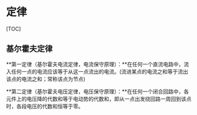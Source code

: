 # 定律

[TOC]

## 基尔霍夫定律
**第一定律（基尔霍夫电流定律，电流保守原理）：**在任何一个直流电路中，流入任何一点的电流应该等于从这一点流出的电流。(流进某点的电流之和等于流出该点的电流之和；常称该点为节点)

**第二定律（基尔霍夫电压定律，电压保守原理）：**在任何一个闭合回路中，各元件上的电压降的代数和等于电动势的代数和，即从一点出发绕回路一周回到该点时，各段电压的代数和恒等于零。